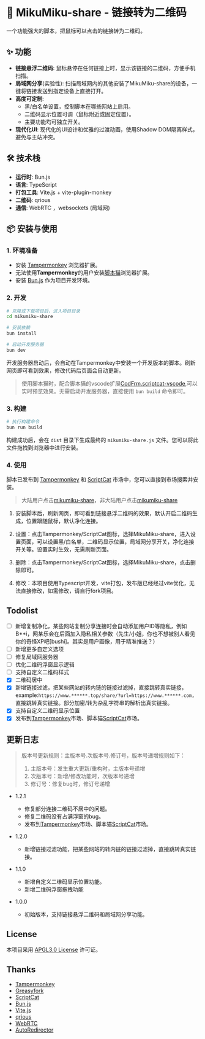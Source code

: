 # 🚀 MikuMiku-share - 链接转为二维码

一个功能强大的脚本，把鼠标可以点击的链接转为二维码。

## ✨ 功能

- **链接悬浮二维码**: 鼠标悬停在任何链接上时，显示该链接的二维码，方便手机扫描。
- **局域网分享**(实验性): 扫描局域网内的其他安装了MikuMiku-share的设备，一键将链接发送到指定设备上直接打开。
- **高度可定制**:
  - 黑/白名单设置，控制脚本在哪些网站上启用。
  - 二维码显示位置可调（鼠标附近或固定位置）。
  - 主要功能均可独立开关。
- **现代化UI**: 现代化的UI设计和优雅的过渡动画，使用Shadow DOM隔离样式，避免与主站冲突。

## 🛠️ 技术栈

- **运行时**: Bun.js
- **语言**: TypeScript
- **打包工具**: Vite.js + vite-plugin-monkey
- **二维码**: qrious
- **通信**: WebRTC ，websockets (局域网)

## 📦 安装与使用

### 1. 环境准备

- 安装 [Tampermonkey](https://www.tampermonkey.net/) 浏览器扩展。
- 无法使用**Tampermonkey**的用户安装[脚本猫](https://scriptcat.org/)浏览器扩展。
- 安装 [Bun.js](https://bun.sh/) 作为项目开发环境。

### 2. 开发

```bash
# 克隆或下载项目后，进入项目目录
cd mikumiku-share

# 安装依赖
bun install

# 启动开发服务器
bun dev
```

开发服务器启动后，会自动在Tampermonkey中安装一个开发版本的脚本。刷新网页即可看到效果，修改代码后页面会自动更新。

>使用脚本猫时，配合脚本猫的vscode扩展[CodFrm.scriptcat-vscode](https://marketplace.visualstudio.com/items?itemName=CodFrm.scriptcat-vscode),可以实时预览效果。无需启动开发服务器，直接使用 `bun build` 命令即可。

### 3. 构建

```bash
# 执行构建命令
bun run build
```

构建成功后，会在 `dist` 目录下生成最终的 `mikumiku-share.js` 文件。您可以将此文件拖拽到浏览器中进行安装。

###  4. 使用

脚本已发布到 [Tampermonkey](https://greasyfork.org) 和 [ScriptCat](https://scriptcat.org/) 市场中，您可以直接到市场搜索并安装。

>大陆用户点击[mikumiku-share](https://scriptcat.org/zh-CN/script-show-page/4361)，非大陆用户点击[mikumiku-share](https://greasyfork.org/zh-CN/scripts/552026-mikumiku-share)

1. 安装脚本后，刷新网页，即可看到链接悬浮二维码的效果，默认开启二维码生成，位置跟随鼠标，默认净化连接。

2. 设置：点击Tampermonkey/ScriptCat图标，选择MikuMiku-share，进入设置页面，可以设置黑/白名单，二维码显示位置，局域网分享开关，净化连接开关等。设置实时生效，无需刷新页面。

3. 删除：点击Tampermonkey/ScriptCat图标，选择MikuMiku-share，点击删除即可。

4. 修改：本项目使用Typescript开发，vite打包，发布版已经经过vite优化，无法直接修改，如需修改，请自行fork项目。

## Todolist

- [ ] 新增复制净化，某些网站复制分享连接时会自动添加用户ID等隐私，例如B**i，网某乐会在后面加入隐私相关参数（先生/小姐，你也不想被别人看见你的奇怪XP吧[bushi]。其实是用户画像，用于精准推送？）
- [ ] 新增更多自定义选项
- [ ] 修复局域网服务器
- [ ] 优化二维码浮窗显示逻辑
- [ ] 支持自定义二维码样式
- [x] 二维码居中
- [x] 新增链接过滤，把某些网站的转内链的链接过滤掉，直接跳转真实链接，example:`https://www.******.top/share/?url=https://www.******.com`，直接跳转真实链接。部分加密/转为杂乱字符串的解析出真实链接。
- [x] 支持自定义二维码显示位置
- [x] 发布到[Tampermonkey](https://www.tampermonkey.net/)市场、脚本猫[ScriptCat](https://scriptcat.org/)市场。

## 更新日志

> 版本号更新规则：主版本号.次版本号.修订号，版本号递增规则如下：
> 1. 主版本号：发生重大更新/重构时，主版本号递增
> 2. 次版本号：新增/修改功能时，次版本号递增
> 3. 修订号：修复bug时，修订号递增

- 1.2.1
  - 修复部分连接二维码不居中的问题。
  - 修复二维码没有占满浮窗的bug。
  - 发布到[Tampermonkey](https://www.tampermonkey.net/)市场、脚本猫[ScriptCat](https://scriptcat.org/)市场。

- 1.2.0
  - 新增链接过滤功能，把某些网站的转内链的链接过滤掉，直接跳转真实链接。

- 1.1.0
  - 新增自定义二维码显示位置功能。
  - 新增二维码浮窗拖拽功能

- 1.0.0
  - 初始版本，支持链接悬浮二维码和局域网分享功能。

## License

本项目采用 [APGL3.0 License](LICENSE) 许可证。

## Thanks

- [Tampermonkey](https://www.tampermonkey.net/)
- [Greasyfork](https://greasyfork.org)
- [ScriptCat](https://scriptcat.org/)
- [Bun.js](https://bun.sh/)
- [Vite.js](https://vitejs.dev/)
- [qrious](https://github.com/neocotic/qrious)
- [WebRTC](https://webrtc.org/)
- [AutoRedirector](https://github.com/galaxy-sea/AutoRedirector)
